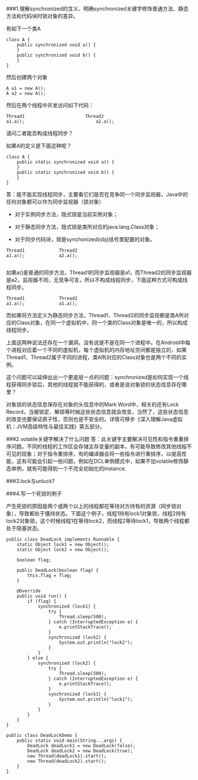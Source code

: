 ﻿
###1.理解synchronized的含义、明确synchronized关键字修饰普通方法、静态方法和代码块时锁对象的差异。

有如下一个类A
```
class A {
    public synchronized void a() {
    }
    public synchronized void b() {
    }
}
```
然后创建两个对象
```
A a1 = new A();
A a2 = new A();
```
然后在两个线程中并发访问如下代码：
```
Thread1                       Thread2
a1.a();                           a2.a();
```
请问二者能否构成线程同步？

如果A的定义是下面这种呢？
```
class A {
    public static synchronized void a() {
    }
    public static synchronized void b() {
    }
}
```
答：能不能实现线程同步，主要看它们是否在竞争同一个同步监视器，Java中的任何对象都可以作为同步监视器（锁对象）

- 对于实例同步方法，隐式锁是当前实例对象；

- 对于静态同步方法，隐式锁是类所对应的java.lang.Class对象；

- 对于同步代码块，锁是synchonized(obj)括号里配置的对象。

```
Thread1             Thread2          
a1.a();             a2.a();
 
```
如果a()是普通的同步方法，Thread1的同步监视器是a1，而Thread2的同步监视器是a2，监视器不同，无竞争可言，所以不构成线程同步，下面这种方式可构成线程同步。

```
Thread1             Thread2          
a1.a();             a1.a();
```

而如果将方法定义为静态同步方法，Thread1、Thread2的同步监视都是类A所对应的Class对象，在同一个虚拟机中，同一个类的Class对象是唯一的，所以构成线程同步。

上面这两种说法还存在一个漏洞，没有说是不是在同一个进程中。在Android中每个进程对应着一个不同的虚拟机，每个虚拟机的内存地址空间都是独立的，如果Thread1、Thread2属于不同的进程，类A所对应的Class对象也是两个不同的实例。

这个问题可以延伸出出一个更底层一点的问题：synchronized是如何实现一个线程获得同步锁后，其他的线程就不能获得的，或者是说对象锁的状态信息存在哪里？

对象锁的状态信息保存在对象的头信息中的Mark Word中，相关的还有Lock Record，当被锁定、解锁等时候这些状态信息就会改变，当然了，这些状态信息的改变也要保证原子性，否则也是不安全的。详情可移步《深入理解Java虚拟机：JVM高级特性与最佳实践》第五部分。

###2.volatile关键字解决了什么问题
答：此关键字主要解决可见性和指令重重排序问题。不同的线程的工作区会存储主存变量的副本，有可能导致修改其他线程不可见的现象；对于指令重排序，有的编译器会将一些指令进行重排序，以提高性能，这有可能会引起一些问题，例如在DCL单例模式中，如果不加volatile修饰静态单例，就有可能得到一个不完全初始化的instance.

###3.lock与unluck?



###4.写一个死锁的例子

产生死锁的原因是两个或两个以上的线程都在等待对方持有的资源（同步锁对象），导致都处于僵持状态。下面这个例子，线程1持有lock1对象锁，线程2持有lock2对象锁，这个时候线程1在等待lock2，而线程2等待lock1，导致两个线程都处于阻塞状态。
```
public class DeadLock implements Runnable {
    static Object lock1 = new Object();
    static Object lock2 = new Object();

    boolean flag;

    public DeadLock(boolean flag) {
        this.flag = flag;
    }

    @Override
    public void run() {
        if (flag) {
            synchronized (lock1) {
                try {
                    Thread.sleep(500);
                } catch (InterruptedException e) {
                    e.printStackTrace();
                }
                synchronized (lock2) {
                    System.out.println("lock2");
                }
            }
        } else {
            synchronized (lock2) {
                try {
                    Thread.sleep(500);
                } catch (InterruptedException e) {
                    e.printStackTrace();
                }
                synchronized (lock1) {
                    System.out.println("lock1");
                }
            }
        }
    }
}
```

```
public class DeadLockDemo {
    public static void main(String...args) {
        DeadLock deadLock1 = new DeadLock(false);
        DeadLock deadLock2 = new DeadLock(true);
        new Thread(deadLock1).start();
        new Thread(deadLock2).start();
    }
}
```













